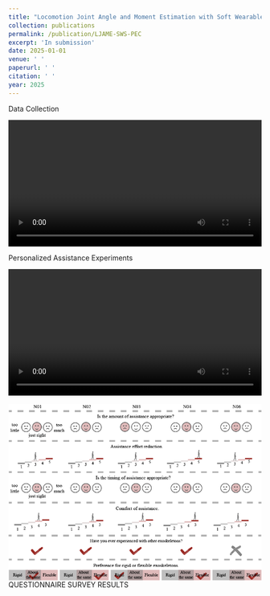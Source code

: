 ```yaml
---
title: "Locomotion Joint Angle and Moment Estimation with Soft Wearable Sensors for Personalized Exoskeleton Control"
collection: publications
permalink: /publication/LJAME-SWS-PEC
excerpt: 'In submission'
date: 2025-01-01
venue: ' '
paperurl: ' '
citation: ' '
year: 2025
---
```



Data Collection
<div style="display:flex;justify-content:center;">
<video width="600" controls>
  <source src="/images/Data_collection_LOCO.mp4" type="video/mp4">
  Your browser does not support the video tag.
</video>
</div>

Personalized Assistance Experiments
<br>
<div style="display:flex;justify-content:center;">
<video width="600" controls>
  <source src="/images/Personalized.mp4" type="video/mp4">
  Your browser does not support the video tag.
</video>
</div>

<br>
<div style="display:flex;justify-content:center;">
   <img src="/images/WEN.png" width="600" alt="Fig" style="margin:auto;">
</div>
QUESTIONNAIRE SURVEY RESULTS
<br>
